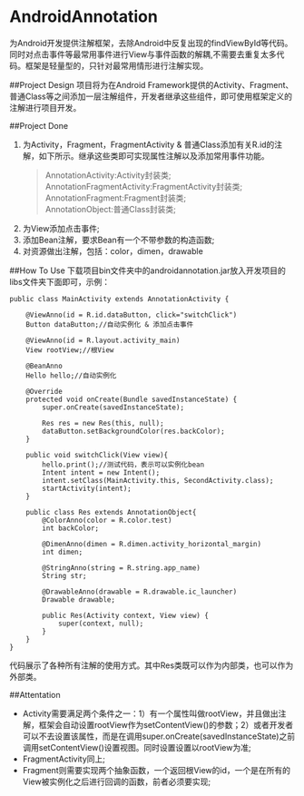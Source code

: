 AndroidAnnotation
=================

为Android开发提供注解框架，去除Android中反复出现的findViewById等代码。同时对点击事件等最常用事件进行View与事件函数的解耦,不需要去重复太多代码。框架是轻量型的，只针对最常用情形进行注解实现。


##Project Design
项目将为在Android Framework提供的Activity、Fragment、普通Class等之间添加一层注解组件，开发者继承这些组件，即可使用框架定义的注解进行项目开发。

##Project Done
1. 为Activity，Fragment，FragmentActivity & 普通Class添加有关R.id的注解，如下所示。继承这些类即可实现属性注解以及添加常用事件功能。  
	>AnnotationActivity:Activity封装类;   
	>AnnotationFragmentActivity:FragmentActivity封装类;   
	>AnnotationFragment:Fragment封装类;   
	>AnnotationObject:普通Class封装类; 
2. 为View添加点击事件;
3. 添加Bean注解，要求Bean有一个不带参数的构造函数;
4. 对资源做出注解，包括：color，dimen，drawable


##How To Use
下载项目bin文件夹中的androidannotation.jar放入开发项目的libs文件夹下面即可，示例：
    
	public class MainActivity extends AnnotationActivity {
	
		@ViewAnno(id = R.id.dataButton, click="switchClick")
		Button dataButton;//自动实例化 & 添加点击事件
	
		@ViewAnno(id = R.layout.activity_main)
		View rootView;//根View
	
		@BeanAnno
		Hello hello;//自动实例化

		@Override
		protected void onCreate(Bundle savedInstanceState) {
			super.onCreate(savedInstanceState);
		
			Res res = new Res(this, null);
			dataButton.setBackgroundColor(res.backColor);
		}
	
		public void switchClick(View view){
			hello.print();//测试代码，表示可以实例化bean
			Intent intent = new Intent();
			intent.setClass(MainActivity.this, SecondActivity.class);
			startActivity(intent);
		}

		public class Res extends AnnotationObject{
			@ColorAnno(color = R.color.test)
			int backColor;

			@DimenAnno(dimen = R.dimen.activity_horizontal_margin)
			int dimen;

			@StringAnno(string = R.string.app_name)
			String str;

			@DrawableAnno(drawable = R.drawable.ic_launcher)
			Drawable drawable;
		
			public Res(Activity context, View view) {
				super(context, null);
			}
		}
	}

代码展示了各种所有注解的使用方式。其中Res类既可以作为内部类，也可以作为外部类。

##Attentation
- Activity需要满足两个条件之一：1）有一个属性叫做rootView，并且做出注解，框架会自动设置rootView作为setContentView()的参数；2）或者开发者可以不去设置该属性，而是在调用super.onCreate(savedInstanceState)之前调用setContentView()设置视图。同时设置设置以rootView为准;
- FragmentActivity同上;
- Fragment则需要实现两个抽象函数，一个返回根View的id，一个是在所有的View被实例化之后进行回调的函数，前者必须要实现;
